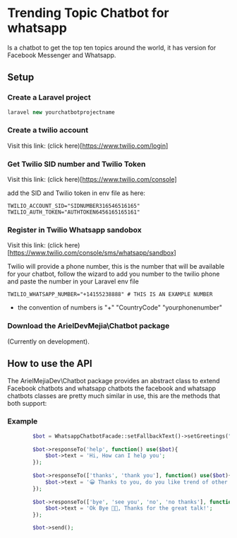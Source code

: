 # Trending Topic Chatbot for whatsapp

Is a chatbot to get the top ten topics around the world, it has version for Facebook Messenger and Whatsapp.

## Setup

### Create a Laravel project

```php
laravel new yourchatbotprojectname
```

### Create a twilio account

Visit this link: (click here)[https://www.twilio.com/login]

### Get Twilio SID number and Twilio Token

Visit this link: (click here)[https://www.twilio.com/console]

add the SID and Twilio token in env file as here:

```
TWILIO_ACCOUNT_SID="SIDNUMBER316546516165"
TWILIO_AUTH_TOKEN="AUTHTOKEN6456165165161"
```

### Register in Twilio Whatsapp sandobox

Visit this link: (click here)[https://www.twilio.com/console/sms/whatsapp/sandbox]

Twilio will provide a phone number, this is the number that will be available for your chatbot, follow the wizard to add you number to the twilio phone and paste the number in your Laravel env file

```
TWILIO_WHATSAPP_NUMBER="+14155238888" # THIS IS AN EXAMPLE NUMBER
```

* the convention of numbers is "+" "CountryCode" "yourphonenumber"

### Download the ArielDevMejia\Chatbot package

(Currently on development).

## How to use the API

The ArielMejiaDev\Chatbot package provides an abstract class to extend Facebook chatbots and whatsapp chatbots
the facebook and whatsapp chatbots classes are pretty much similar in use, this are the methods that both support:



### Example

```php
        $bot = WhatsappChatbotFacade::setFallbackText()->setGreetings("👋 Hi I am your chatbot");
        
        $bot->responseTo('help', function() use($bot){
            $bot->text = 'Hi, How can I help you';
        });
        
        $bot->responseTo(['thanks', 'thank you'], function() use($bot){
            $bot->text = '😀 Thanks to you, do you like trend of other city?';
        });
        
        $bot->responseTo(['bye', 'see you', 'no', 'no thanks'], function() use($bot){
            $bot->text = 'Ok Bye 👋🏽, Thanks for the great talk!';
        });

        $bot->send();
```

